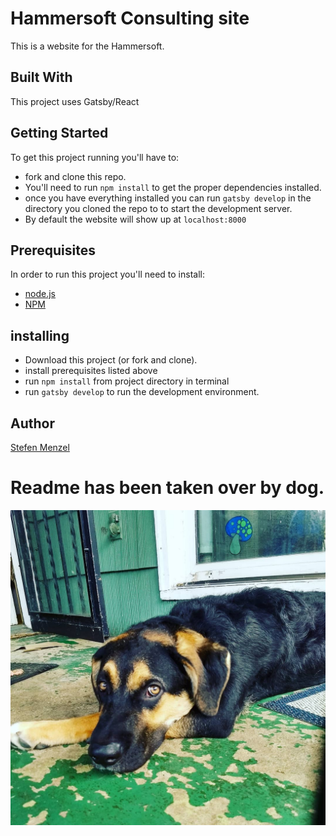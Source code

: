 # Hammersoft Consulting site

This is a website for the Hammersoft.

## Built With
This project uses Gatsby/React

## Getting Started
To get this project running you'll have to:
* fork and clone this repo.
* You'll need to run `npm install` to get the proper dependencies installed.
* once you have everything installed you can run `gatsby develop` in the directory you cloned the repo to to start the development server.
* By default the website will show up at `localhost:8000`

## Prerequisites
In order to run this project you'll need to install:

* [node.js](https://nodejs.org/en/)
* [NPM](https://www.npmjs.com/)

## installing
* Download this project (or fork and clone).
* install prerequisites listed above
* run `npm install` from project directory in terminal
* run `gatsby develop` to run the development environment.

## Author
[Stefen Menzel](https://github.com/stefenmenzel)

# Readme has been taken over by dog.

![Screenshot](src/images/guboo.jpg)